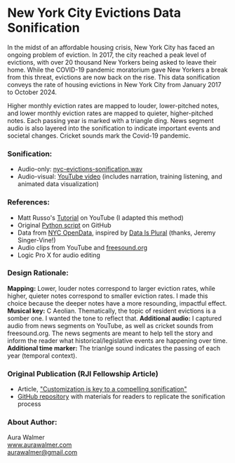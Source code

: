 # New York City Evictions Data Sonification

In the midst of an affordable housing crisis, New York City has faced an ongoing problem of eviction. In 2017, the city reached a peak level of evictions, with over 20 thousand New Yorkers being asked to leave their home. While the COVID-19 pandemic moratorium gave New Yorkers a break from this threat, evictions are now back on the rise. This data sonification conveys the rate of housing evictions in New York City from January 2017 to October 2024.  

Higher monthly eviction rates are mapped to louder, lower-pitched notes, and lower monthly eviction rates are mapped to quieter, higher-pitched notes. Each passing year is marked with a triangle ding. News segment audio is also layered into the sonification to indicate important events and societal changes. Cricket sounds mark the Covid-19 pandemic.  

### Sonification:
* Audio-only: [nyc-evictions-sonification.wav](https://github.com/awalmer/NYC-Evictions-Sonification/blob/main/nyc-evictions-sonification.wav)
* Audio-visual: [YouTube video](https://youtu.be/8h3_ijIudHo?si=W0mxN-3d_uELJy8Z) (includes narration, training listening, and animated data visualization)

### References:
* Matt Russo's [Tutorial](https://youtu.be/DUdLRy8i9qI?si=vGBBpAzAX5cnGiZp) on YouTube (I adapted this method)
* Original [Python script](https://github.com/SYSTEMSounds/sonification-tutorials/blob/main/data2midi-part1.py) on GitHub
* Data from [NYC OpenData](https://data.cityofnewyork.us/City-Government/Evictions/6z8x-wfk4/data_preview), inspired by [Data Is Plural](https://www.data-is-plural.com/archive/2024-09-25-edition/) (thanks, Jeremy Singer-Vine!)
* Audio clips from YouTube and [freesound.org](https://freesound.org/)
* Logic Pro X for audio editing

### Design Rationale:
**Mapping:** Lower, louder notes correspond to larger eviction rates, while higher, quieter notes correspond to smaller eviction rates. I made this choice because the deeper notes have a more resounding, impactful effect.
**Musical key:** C Aeolian. Thematically, the topic of resident evictions is a somber one. I wanted the tone to reflect that.
**Additional audio:** I captured audio from news segments on YouTube, as well as cricket sounds from freesound.org. The news segments are meant to help tell the story and inform the reader what historical/legislative events are happening over time.
**Additional time marker:** The trianlge sound indicates the passing of each year (temporal context).

### Original Publication (RJI Fellowship Article)
* Article, ["Customization is key to a compelling sonification"](https://rjionline.org/news/customization-is-key-to-a-compelling-sonification/)
* [GitHub repository](https://github.com/awalmer-rji/NYC-Evictions-Sonification/) with materials for readers to replicate the sonification process

### About Author:
Aura Walmer  
www.aurawalmer.com  
aurawalmer@gmail.com

